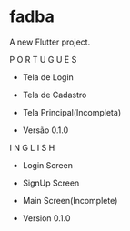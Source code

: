 # fadba

A new Flutter project.


P O R T U G U Ê S

- Tela de Login

- Tela de Cadastro

- Tela Principal(Incompleta)

- Versão 0.1.0


I N G L I S H

- Login Screen

- SignUp Screen

- Main Screen(Incomplete)

- Version 0.1.0

